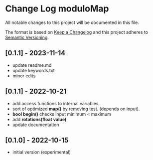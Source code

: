 # Change Log moduloMap

All notable changes to this project will be documented in this file.

The format is based on [Keep a Changelog](http://keepachangelog.com/)
and this project adheres to [Semantic Versioning](http://semver.org/).



## [0.1.1] - 2023-11-14
- update readme.md
- update keywords.txt
- minor edits


## [0.1.1] - 2022-10-21
- add access functions to internal variables.
- sort of optimized **map()** by removing test.
  (depends on input).
- **bool begin()** checks input minimum < maximum
- add **rotations(float value)** 
- update documentation

## [0.1.0] - 2022-10-15
- initial version (experimental)



